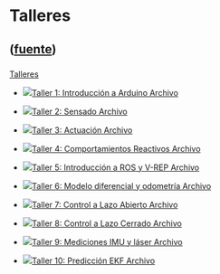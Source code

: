 # Talleres
([fuente](https://campus.exactas.uba.ar/course/view.php?id=1028&section=4))
---
###
[Talleres](https://campus.exactas.uba.ar/course/view.php?id=1028&section=4)

  - [![ ](https://campus.exactas.uba.ar/theme/image.php/aardvark/core/1524752928/f/pdf-24)Taller 1: Introducción a Arduino Archivo](https://campus.exactas.uba.ar/mod/resource/view.php?id=60051)

  - [![ ](https://campus.exactas.uba.ar/theme/image.php/aardvark/core/1524752928/f/pdf-24)Taller 2: Sensado Archivo](https://campus.exactas.uba.ar/mod/resource/view.php?id=60304)

  - [![ ](https://campus.exactas.uba.ar/theme/image.php/aardvark/core/1524752928/f/pdf-24)Taller 3: Actuación Archivo](https://campus.exactas.uba.ar/mod/resource/view.php?id=60410)

  - [![ ](https://campus.exactas.uba.ar/theme/image.php/aardvark/core/1524752928/f/pdf-24)Taller 4: Comportamientos Reactivos Archivo](https://campus.exactas.uba.ar/mod/resource/view.php?id=60518)

  - [![ ](https://campus.exactas.uba.ar/theme/image.php/aardvark/core/1524752928/f/pdf-24)Taller 5: Introducción a ROS y V-REP Archivo](https://campus.exactas.uba.ar/mod/resource/view.php?id=60797)

  - [![ ](https://campus.exactas.uba.ar/theme/image.php/aardvark/core/1524752928/f/pdf-24)Taller 6: Modelo diferencial y odometría Archivo](https://campus.exactas.uba.ar/mod/resource/view.php?id=60973)

  - [![ ](https://campus.exactas.uba.ar/theme/image.php/aardvark/core/1524752928/f/pdf-24)Taller 7: Control a Lazo Abierto Archivo](https://campus.exactas.uba.ar/mod/resource/view.php?id=61324)

  - [![ ](https://campus.exactas.uba.ar/theme/image.php/aardvark/core/1524752928/f/pdf-24)Taller 8: Control a Lazo Cerrado Archivo](https://campus.exactas.uba.ar/mod/resource/view.php?id=61955)

  - [![ ](https://campus.exactas.uba.ar/theme/image.php/aardvark/core/1524752928/f/pdf-24)Taller 9: Mediciones IMU y láser Archivo](https://campus.exactas.uba.ar/mod/resource/view.php?id=62187)

  - [![ ](https://campus.exactas.uba.ar/theme/image.php/aardvark/core/1524752928/f/pdf-24)Taller 10: Predicción EKF Archivo](https://campus.exactas.uba.ar/mod/resource/view.php?id=62482)

